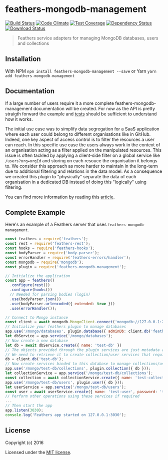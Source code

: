 # feathers-mongodb-management

[![Build Status](https://travis-ci.org/feathers-plus/feathers-mongodb-management.png?branch=master)](https://travis-ci.org/feathers-plus/feathers-mongodb-management)
[![Code Climate](https://codeclimate.com/github/feathers-plus/feathers-mongodb-management/badges/gpa.svg)](https://codeclimate.com/github/feathers-plus/feathers-mongodb-management)
[![Test Coverage](https://codeclimate.com/github/feathers-plus/feathers-mongodb-management/badges/coverage.svg)](https://codeclimate.com/github/feathers-plus/feathers-mongodb-management/coverage)
[![Dependency Status](https://img.shields.io/david/feathers-plus/feathers-mongodb-management.svg?style=flat-square)](https://david-dm.org/feathers-plus/feathers-mongodb-management)
[![Download Status](https://img.shields.io/npm/dm/feathers-mongodb-management.svg?style=flat-square)](https://www.npmjs.com/package/feathers-mongodb-management)

> Feathers service adapters for managing MongoDB databases, users and collections

## Installation

With NPM `npm install feathers-mongodb-management --save` or Yarn `yarn add feathers-mongodb-management`

## Documentation

If a large number of users require it a more complete feathers-mongodb-management documentation will be created. For now as the API is pretty straigth forward the example and [tests](https://github.com/feathersjs-plus/feathers-mongodb-management/tree/master/test) should be sufficient to understand how it works.

The initial use case was to simplify data segregation for a SaaS application where each user could belong to different organisations like in GitHub. Indeed, one key aspect of access control is to filter the resources a user can reach. In this specific use case the users always work in the context of an organisation acting as a filter applied on the manipulated resources. This issue is often tackled by applying a client-side filter on a global service like `/users?org=orgId` and storing on each resouce the organisation it belongs to. We consider this approach as more harder to maintain in the long-term due to additional filtering and relations in the data model. As a consequence we created this plugin to "physically" separate the data of each organisation in a dedicated DB instead of doing this "logically" using filtering.

You can find more information by reading this [article](https://blog.feathersjs.com/access-control-strategies-with-feathersjs-72452268739d).

## Complete Example

Here's an example of a Feathers server that uses `feathers-mongodb-management`.

```js
const feathers = require('feathers');
const rest = require('feathers-rest');
const hooks = require('feathers-hooks');
const bodyParser = require('body-parser');
const errorHandler = require('feathers-errors/handler');
const mongodb = require('mongodb');
const plugin = require('feathers-mongodb-management');

// Initialize the application
const app = feathers()
  .configure(rest())
  .configure(hooks())
  // Needed for parsing bodies (login)
  .use(bodyParser.json())
  .use(bodyParser.urlencoded({ extended: true }))
  .use(errorHandler());

// Connect to Mongo instance
const client = await mongodb.MongoClient.connect('mongodb://127.0.0.1:27017')
// Initialize your feathers plugin to manage databases
app.use('/mongo/databases', plugin.database({ adminDb: client.db('feathers-test').admin(), client }));
let dbService = app.service('/mongo/databases');
// Now create a new database
let db = await dbService.create({ name: 'test-db' })
// The objects provided through the plugin services are just metadata and not MongoDB driver instances
// We need to retrieve it to create collection/user services that require the DB instance
db = client.db('test-db');
// Now create services binded to this database to manage collections/users
app.use('/mongo/test-db/collections', plugin.collection({ db }));
let collectionService = app.service('/mongo/test-db/collections');
const collection = await collectionService.create({ name: 'test-collection' })
app.use('/mongo/test-db/users', plugin.user({ db }));
let userService = app.service('/mongo/test-db/users');
const user = await userService.create({ name: 'test-user', password: 'test-password', roles: ['readWrite'] })
// Perform other operations using these services if required
...
// Then start the app
app.listen(3030);
console.log('Feathers app started on 127.0.0.1:3030');
```

## License

Copyright (c) 2016

Licensed under the [MIT license](LICENSE).
